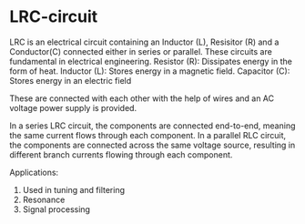# LRC-circuit

LRC is an electrical circuit containing an Inductor (L), Resisitor (R) and a Conductor(C) connected either in series or parallel. These circuits are fundamental in electrical engineering.
Resistor (R): Dissipates energy in the form of heat.
Inductor (L): Stores energy in a magnetic field.
Capacitor (C): Stores energy in an electric field

These are connected with each other with the help of wires and an AC voltage power supply is provided. 

In a series LRC circuit, the components are connected end-to-end, meaning the same current flows through each component. 
In a parallel RLC circuit, the components are connected across the same voltage source, resulting in different branch currents flowing through each component. 

Applications:
1. Used in tuning and filtering
2. Resonance
3. Signal processing 
